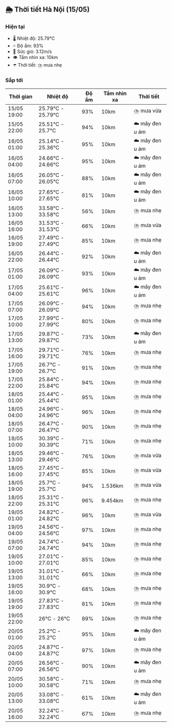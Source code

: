 ## 🌦️ Thời tiết Hà Nội (15/05)

### Hiện tại

- 🌡️ Nhiệt độ: 25.79℃
- 💦 Độ ẩm: 93%
- 💨 Sức gió: 3.12m/s
- 👁️ Tầm nhìn xa: 10km
- ☂️ Thời tiết: ⛈️ mưa nhẹ

### Sắp tới

| Thời gian | Nhiệt độ | Độ ẩm | Tầm nhìn xa | Thời tiết |
| --- | --- | --- | --- | --- |
| 15/05 19:00 | 25.79℃ - 25.79℃ | 93% | 10km | ⛈️ mưa vừa |
| 15/05 22:00 | 25.51℃ - 25.7℃ | 94% | 10km | ☁️ mây đen u ám |
| 16/05 01:00 | 25.14℃ - 25.36℃ | 95% | 10km | ☁️ mây đen u ám |
| 16/05 04:00 | 24.66℃ - 24.66℃ | 95% | 10km | ☁️ mây đen u ám |
| 16/05 07:00 | 26.05℃ - 26.05℃ | 88% | 10km | ☁️ mây đen u ám |
| 16/05 10:00 | 27.65℃ - 27.65℃ | 81% | 10km | ☁️ mây đen u ám |
| 16/05 13:00 | 33.58℃ - 33.58℃ | 56% | 10km | ⛈️ mưa nhẹ |
| 16/05 16:00 | 31.53℃ - 31.53℃ | 66% | 10km | ⛈️ mưa vừa |
| 16/05 19:00 | 27.49℃ - 27.49℃ | 85% | 10km | ⛈️ mưa nhẹ |
| 16/05 22:00 | 26.44℃ - 26.44℃ | 92% | 10km | ☁️ mây đen u ám |
| 17/05 01:00 | 26.09℃ - 26.09℃ | 93% | 10km | ☁️ mây đen u ám |
| 17/05 04:00 | 25.61℃ - 25.61℃ | 96% | 10km | ☁️ mây đen u ám |
| 17/05 07:00 | 26.09℃ - 26.09℃ | 94% | 10km | ⛈️ mưa nhẹ |
| 17/05 10:00 | 27.99℃ - 27.99℃ | 80% | 10km | ⛈️ mưa nhẹ |
| 17/05 13:00 | 29.87℃ - 29.87℃ | 73% | 10km | ☁️ mây đen u ám |
| 17/05 16:00 | 29.71℃ - 29.71℃ | 76% | 10km | ⛈️ mưa nhẹ |
| 17/05 19:00 | 26.7℃ - 26.7℃ | 91% | 10km | ⛈️ mưa nhẹ |
| 17/05 22:00 | 25.84℃ - 25.84℃ | 94% | 10km | ⛈️ mưa nhẹ |
| 18/05 01:00 | 25.44℃ - 25.44℃ | 95% | 10km | ⛈️ mưa nhẹ |
| 18/05 04:00 | 24.96℃ - 24.96℃ | 96% | 10km | ⛈️ mưa nhẹ |
| 18/05 07:00 | 26.47℃ - 26.47℃ | 90% | 10km | ⛈️ mưa nhẹ |
| 18/05 10:00 | 30.39℃ - 30.39℃ | 71% | 10km | ⛈️ mưa nhẹ |
| 18/05 13:00 | 29.46℃ - 29.46℃ | 76% | 10km | ⛈️ mưa vừa |
| 18/05 16:00 | 27.45℃ - 27.45℃ | 85% | 10km | ⛈️ mưa vừa |
| 18/05 19:00 | 25.7℃ - 25.7℃ | 94% | 1.536km | ⛈️ mưa vừa |
| 18/05 22:00 | 25.31℃ - 25.31℃ | 96% | 9.454km | ⛈️ mưa nhẹ |
| 19/05 01:00 | 24.82℃ - 24.82℃ | 96% | 10km | ⛈️ mưa vừa |
| 19/05 04:00 | 24.56℃ - 24.56℃ | 97% | 10km | ⛈️ mưa nhẹ |
| 19/05 07:00 | 24.74℃ - 24.74℃ | 94% | 10km | ⛈️ mưa nhẹ |
| 19/05 10:00 | 27.01℃ - 27.01℃ | 85% | 10km | ⛈️ mưa nhẹ |
| 19/05 13:00 | 31.01℃ - 31.01℃ | 66% | 10km | ⛈️ mưa nhẹ |
| 19/05 16:00 | 30.9℃ - 30.9℃ | 68% | 10km | ⛈️ mưa nhẹ |
| 19/05 19:00 | 27.83℃ - 27.83℃ | 81% | 10km | ⛈️ mưa nhẹ |
| 19/05 22:00 | 26℃ - 26℃ | 89% | 10km | ⛈️ mưa nhẹ |
| 20/05 01:00 | 25.2℃ - 25.2℃ | 95% | 10km | ☁️ mây đen u ám |
| 20/05 04:00 | 24.87℃ - 24.87℃ | 97% | 10km | ⛈️ mưa nhẹ |
| 20/05 07:00 | 26.56℃ - 26.56℃ | 90% | 10km | ☁️ mây đen u ám |
| 20/05 10:00 | 30.58℃ - 30.58℃ | 71% | 10km | ⛈️ mưa nhẹ |
| 20/05 13:00 | 33.08℃ - 33.08℃ | 61% | 10km | ☁️ mây đen u ám |
| 20/05 16:00 | 32.24℃ - 32.24℃ | 67% | 10km | ⛈️ mưa nhẹ |
